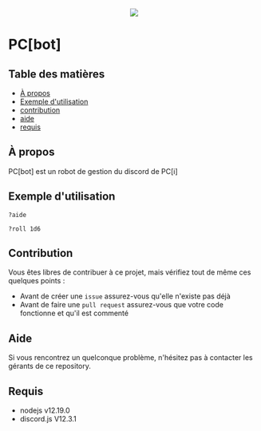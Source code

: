 <div align="center">
	<br/>
	<p>
		<a href="https://projetcohesion.info/"> <img src="https://projetcohesion.info/assets/icon.png" /> </a>
	</p>
</div>

# PC[bot]

## Table des matières
 - [À propos](#À)
 - [Exemple d'utilisation](#exemple)
 - [contribution](#contribuer)
 - [aide](#aide)
 - [requis](#requis)

## À propos

PC\[bot\] est un robot de gestion du discord de PC\[i\]


## Exemple d'utilisation

`?aide`

`?roll 1d6`

## Contribution

Vous êtes libres de contribuer à ce projet, mais vérifiez tout de même ces quelques points :
 - Avant de créer une `issue` assurez-vous qu'elle n'existe pas déjà
 - Avant de faire une `pull request` assurez-vous que votre code fonctionne et qu'il est commenté

## Aide

Si vous rencontrez un quelconque problème, n'hésitez pas à contacter les gérants de ce repository.

## Requis
 - nodejs v12.19.0
 - discord.js V12.3.1

